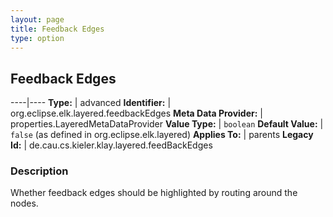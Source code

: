 ```yaml
---
layout: page
title: Feedback Edges
type: option
---
```

## Feedback Edges

----|----
**Type:** | advanced
**Identifier:** | org.eclipse.elk.layered.feedbackEdges
**Meta Data Provider:** | properties.LayeredMetaDataProvider
**Value Type:** | `boolean`
**Default Value:** | `false` (as defined in org.eclipse.elk.layered)
**Applies To:** | parents
**Legacy Id:** | de.cau.cs.kieler.klay.layered.feedBackEdges


### Description
Whether feedback edges should be highlighted by routing around the nodes.

